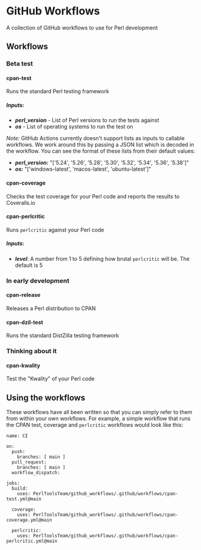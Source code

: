 # GitHub Workflows

A collection of GitHub workflows to use for Perl development

## Workflows

### Beta test

#### cpan-test

Runs the standard Perl testing framework

##### Inputs:

* ***perl_version*** - List of Perl versions to run the tests against
* ***os*** - List of operating systems to run the test on

*Note:* GitHub Actions currently doesn't support lists as inputs to callable workflows.
We work around this by passing a JSON list which is decoded in the workflow. You can see
the format of these lists from their default values:

* ***perl_version:*** "['5.24', '5.26', '5.28', '5.30', '5.32', '5.34', '5.36', '5.38']"
* ***os:*** "['windows-latest', 'macos-latest', 'ubuntu-latest']"

#### cpan-coverage

Checks the test coverage for your Perl code and reports the results to Coveralls.io

#### cpan-perlcritic

Runs `perlcritic` against your Perl code

##### Inputs:

* ***level***: A number from 1 to 5 defining how brutal `perlcritic` will be. The default is 5

### In early development

#### cpan-release

Releases a Perl distribution to CPAN

#### cpan-dzil-test

Runs the standard DistZilla testing framework

### Thinking about it

#### cpan-kwality

Test the "Kwality" of your Perl code

## Using the workflows

These workflows have all been written so that you can simply refer to
them from within your own workflows. For example, a simple workflow that
runs the CPAN test, coverage and `perlcritic` workflows would look like this:

    name: CI

    on:
      push:
        branches: [ main ]
      pull_request:
        branches: [ main ]
      workflow_dispatch:

    jobs:
      build:
        uses: PerlToolsTeam/github_workflows/.github/workflows/cpan-test.yml@main

      coverage:
        uses: PerlToolsTeam/github_workflows/.github/workflows/cpan-coverage.yml@main

      perlcritic:
        uses: PerlToolsTeam/github_workflows/.github/workflows/cpan-perlcritic.yml@main

